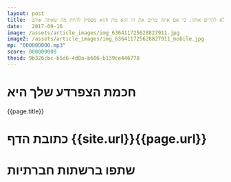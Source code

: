 ```yaml
---
layout: post
title:  אל תהיי עצובה ידידי. אם אתה אוהב פרח, לא להרים אותו. כי אם אתה מרים את זה הוא מת והוא מפסיק להיות מה שאתה אוהב.
date:   2017-09-16
image: /assets/article_images/img_636411725628827911.jpg
image2: /assets/article_images/img_636411725628827911_mobile.jpg
mp: "000000000.mp3"
score: 000000000
theid: 9b326cbc-b5d6-4d8a-b606-b139ce446778
---
```

# חכמת הצפרדע שלך היא
{{page.title}}

# כתובת הדף {{site.url}}{{page.url}}
# שתפו ברשתות חברתיות